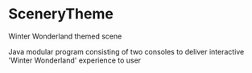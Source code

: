 # SceneryTheme
Winter Wonderland themed scene

Java modular program consisting of two consoles to deliver interactive 'Winter Wonderland' experience to user

